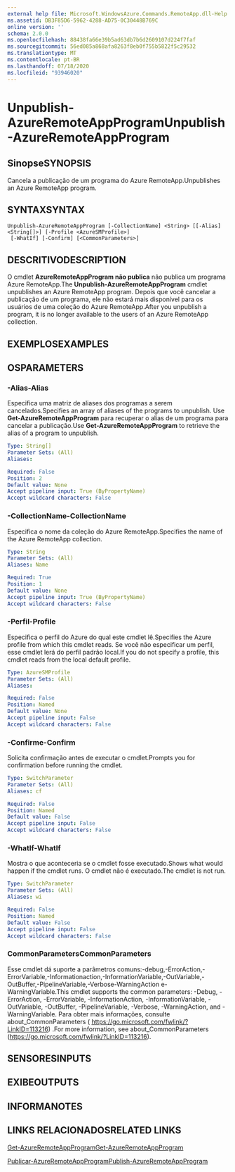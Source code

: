 ```yaml
---
external help file: Microsoft.WindowsAzure.Commands.RemoteApp.dll-Help.xml
ms.assetid: DB3F85D6-5962-4288-AD75-0C30448B769C
online version: ''
schema: 2.0.0
ms.openlocfilehash: 88438fa66e39b5ad63db7b6d2609107d224f7faf
ms.sourcegitcommit: 56ed085a868afa8263f8eb0f755b5822f5c29532
ms.translationtype: MT
ms.contentlocale: pt-BR
ms.lasthandoff: 07/18/2020
ms.locfileid: "93946020"
---
```

# <span data-ttu-id="5edb2-101">Unpublish-AzureRemoteAppProgram</span><span class="sxs-lookup"><span data-stu-id="5edb2-101">Unpublish-AzureRemoteAppProgram</span></span>

## <span data-ttu-id="5edb2-102">Sinopse</span><span class="sxs-lookup"><span data-stu-id="5edb2-102">SYNOPSIS</span></span>
<span data-ttu-id="5edb2-103">Cancela a publicação de um programa do Azure RemoteApp.</span><span class="sxs-lookup"><span data-stu-id="5edb2-103">Unpublishes an Azure RemoteApp program.</span></span>

## <span data-ttu-id="5edb2-104">SYNTAX</span><span class="sxs-lookup"><span data-stu-id="5edb2-104">SYNTAX</span></span>

```
Unpublish-AzureRemoteAppProgram [-CollectionName] <String> [[-Alias] <String[]>] [-Profile <AzureSMProfile>]
 [-WhatIf] [-Confirm] [<CommonParameters>]
```

## <span data-ttu-id="5edb2-105">DESCRITIVO</span><span class="sxs-lookup"><span data-stu-id="5edb2-105">DESCRIPTION</span></span>
<span data-ttu-id="5edb2-106">O cmdlet **AzureRemoteAppProgram não publica** não publica um programa Azure RemoteApp.</span><span class="sxs-lookup"><span data-stu-id="5edb2-106">The **Unpublish-AzureRemoteAppProgram** cmdlet unpublishes an Azure RemoteApp program.</span></span>
<span data-ttu-id="5edb2-107">Depois que você cancelar a publicação de um programa, ele não estará mais disponível para os usuários de uma coleção do Azure RemoteApp.</span><span class="sxs-lookup"><span data-stu-id="5edb2-107">After you unpublish a program, it is no longer available to the users of an Azure RemoteApp collection.</span></span>

## <span data-ttu-id="5edb2-108">EXEMPLOS</span><span class="sxs-lookup"><span data-stu-id="5edb2-108">EXAMPLES</span></span>

## <span data-ttu-id="5edb2-109">OS</span><span class="sxs-lookup"><span data-stu-id="5edb2-109">PARAMETERS</span></span>

### <span data-ttu-id="5edb2-110">-Alias</span><span class="sxs-lookup"><span data-stu-id="5edb2-110">-Alias</span></span>
<span data-ttu-id="5edb2-111">Especifica uma matriz de aliases dos programas a serem cancelados.</span><span class="sxs-lookup"><span data-stu-id="5edb2-111">Specifies an array of aliases of the programs to unpublish.</span></span>
<span data-ttu-id="5edb2-112">Use **Get-AzureRemoteAppProgram** para recuperar o alias de um programa para cancelar a publicação.</span><span class="sxs-lookup"><span data-stu-id="5edb2-112">Use **Get-AzureRemoteAppProgram** to retrieve the alias of a program to unpublish.</span></span>

```yaml
Type: String[]
Parameter Sets: (All)
Aliases: 

Required: False
Position: 2
Default value: None
Accept pipeline input: True (ByPropertyName)
Accept wildcard characters: False
```

### <span data-ttu-id="5edb2-113">-CollectionName</span><span class="sxs-lookup"><span data-stu-id="5edb2-113">-CollectionName</span></span>
<span data-ttu-id="5edb2-114">Especifica o nome da coleção do Azure RemoteApp.</span><span class="sxs-lookup"><span data-stu-id="5edb2-114">Specifies the name of the Azure RemoteApp collection.</span></span>

```yaml
Type: String
Parameter Sets: (All)
Aliases: Name

Required: True
Position: 1
Default value: None
Accept pipeline input: True (ByPropertyName)
Accept wildcard characters: False
```

### <span data-ttu-id="5edb2-115">-Perfil</span><span class="sxs-lookup"><span data-stu-id="5edb2-115">-Profile</span></span>
<span data-ttu-id="5edb2-116">Especifica o perfil do Azure do qual este cmdlet lê.</span><span class="sxs-lookup"><span data-stu-id="5edb2-116">Specifies the Azure profile from which this cmdlet reads.</span></span>
<span data-ttu-id="5edb2-117">Se você não especificar um perfil, esse cmdlet lerá do perfil padrão local.</span><span class="sxs-lookup"><span data-stu-id="5edb2-117">If you do not specify a profile, this cmdlet reads from the local default profile.</span></span>

```yaml
Type: AzureSMProfile
Parameter Sets: (All)
Aliases: 

Required: False
Position: Named
Default value: None
Accept pipeline input: False
Accept wildcard characters: False
```

### <span data-ttu-id="5edb2-118">-Confirme</span><span class="sxs-lookup"><span data-stu-id="5edb2-118">-Confirm</span></span>
<span data-ttu-id="5edb2-119">Solicita confirmação antes de executar o cmdlet.</span><span class="sxs-lookup"><span data-stu-id="5edb2-119">Prompts you for confirmation before running the cmdlet.</span></span>

```yaml
Type: SwitchParameter
Parameter Sets: (All)
Aliases: cf

Required: False
Position: Named
Default value: False
Accept pipeline input: False
Accept wildcard characters: False
```

### <span data-ttu-id="5edb2-120">-WhatIf</span><span class="sxs-lookup"><span data-stu-id="5edb2-120">-WhatIf</span></span>
<span data-ttu-id="5edb2-121">Mostra o que aconteceria se o cmdlet fosse executado.</span><span class="sxs-lookup"><span data-stu-id="5edb2-121">Shows what would happen if the cmdlet runs.</span></span>
<span data-ttu-id="5edb2-122">O cmdlet não é executado.</span><span class="sxs-lookup"><span data-stu-id="5edb2-122">The cmdlet is not run.</span></span>

```yaml
Type: SwitchParameter
Parameter Sets: (All)
Aliases: wi

Required: False
Position: Named
Default value: False
Accept pipeline input: False
Accept wildcard characters: False
```

### <span data-ttu-id="5edb2-123">CommonParameters</span><span class="sxs-lookup"><span data-stu-id="5edb2-123">CommonParameters</span></span>
<span data-ttu-id="5edb2-124">Esse cmdlet dá suporte a parâmetros comuns:-debug,-ErrorAction,-ErrorVariable,-Informationaction,-InformationVariable,-OutVariable,-OutBuffer,-PipelineVariable,-Verbose-WarningAction e-WarningVariable.</span><span class="sxs-lookup"><span data-stu-id="5edb2-124">This cmdlet supports the common parameters: -Debug, -ErrorAction, -ErrorVariable, -InformationAction, -InformationVariable, -OutVariable, -OutBuffer, -PipelineVariable, -Verbose, -WarningAction, and -WarningVariable.</span></span> <span data-ttu-id="5edb2-125">Para obter mais informações, consulte about_CommonParameters ( https://go.microsoft.com/fwlink/?LinkID=113216) .</span><span class="sxs-lookup"><span data-stu-id="5edb2-125">For more information, see about_CommonParameters (https://go.microsoft.com/fwlink/?LinkID=113216).</span></span>

## <span data-ttu-id="5edb2-126">SENSORES</span><span class="sxs-lookup"><span data-stu-id="5edb2-126">INPUTS</span></span>

## <span data-ttu-id="5edb2-127">EXIBE</span><span class="sxs-lookup"><span data-stu-id="5edb2-127">OUTPUTS</span></span>

## <span data-ttu-id="5edb2-128">INFORMA</span><span class="sxs-lookup"><span data-stu-id="5edb2-128">NOTES</span></span>

## <span data-ttu-id="5edb2-129">LINKS RELACIONADOS</span><span class="sxs-lookup"><span data-stu-id="5edb2-129">RELATED LINKS</span></span>

[<span data-ttu-id="5edb2-130">Get-AzureRemoteAppProgram</span><span class="sxs-lookup"><span data-stu-id="5edb2-130">Get-AzureRemoteAppProgram</span></span>](./Get-AzureRemoteAppProgram.md)

[<span data-ttu-id="5edb2-131">Publicar-AzureRemoteAppProgram</span><span class="sxs-lookup"><span data-stu-id="5edb2-131">Publish-AzureRemoteAppProgram</span></span>](./Publish-AzureRemoteAppProgram.md)


